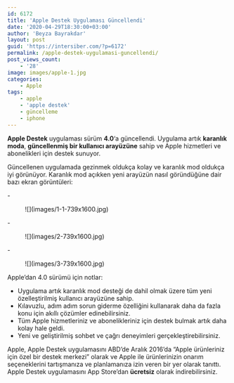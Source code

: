 ```yaml
---
id: 6172
title: 'Apple Destek Uygulaması Güncellendi'
date: '2020-04-29T18:30:00+03:00'
author: 'Beyza Bayrakdar'
layout: post
guid: 'https://intersiber.com/?p=6172'
permalink: /apple-destek-uygulamasi-guncellendi/
post_views_count:
    - '28'
image: images/apple-1.jpg
categories:
    - Apple
tags:
    - apple
    - 'apple destek'
    - güncelleme
    - iphone
---
```


**Apple Destek** uygulaması sürüm **4.0**‘a güncellendi. Uygulama artık **karanlık moda**, **güncellenmiş bir kullanıcı arayüzüne** sahip ve Apple hizmetleri ve abonelikleri için destek sunuyor.

Güncellenen uygulamada gezinmek oldukça kolay ve karanlık mod oldukça iyi görünüyor. Karanlık mod açıkken yeni arayüzün nasıl göründüğüne dair bazı ekran görüntüleri:

<div class="wp-block-jetpack-slideshow aligncenter" data-effect="slide"><div class="wp-block-jetpack-slideshow_container swiper-container">- <figure>![](images/1-1-739x1600.jpg)</figure>
- <figure>![](images/2-739x1600.jpg)</figure>
- <figure>![](images/3-739x1600.jpg)</figure>

<a class="wp-block-jetpack-slideshow_button-prev swiper-button-prev swiper-button-white" role="button"></a><a class="wp-block-jetpack-slideshow_button-next swiper-button-next swiper-button-white" role="button"></a><a aria-label="Pause Slideshow" class="wp-block-jetpack-slideshow_button-pause" role="button"></a><div class="wp-block-jetpack-slideshow_pagination swiper-pagination swiper-pagination-white"></div></div></div>Apple’dan 4.0 sürümü için notlar:

- Uygulama artık karanlık mod desteği de dahil olmak üzere tüm yeni özelleştirilmiş kullanıcı arayüzüne sahip.
- Kılavuzlu, adım adım sorun giderme özelliğini kullanarak daha da fazla konu için akıllı çözümler edinebilirsiniz.
- Tüm Apple hizmetleriniz ve abonelikleriniz için destek bulmak artık daha kolay hale geldi.
- Yeni ve geliştirilmiş sohbet ve çağrı deneyimleri gerçekleştirebilirsiniz.

Apple, Apple Destek uygulamasını ABD’de Aralık 2016’da “Apple ürünleriniz için özel bir destek merkezi” olarak ve Apple ile ürünlerinizin onarım seçeneklerini tartışmanıza ve planlamanıza izin veren bir yer olarak tanıttı. Apple Destek uygulamasını App Store’dan **ücretsiz** olarak indirebilirsiniz.